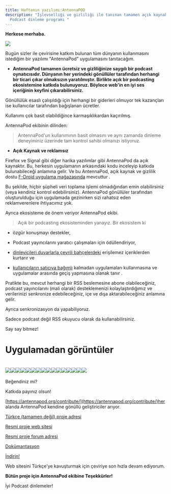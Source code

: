 ```yaml
---
title: Haftanın yazılımı:AntennaPOD
description: "İşlevselliği ve gizliliği ile tanınan tamamen açık kaynaklı
  Podcast dinleme programı "
---
```

**Herkese merhaba.**

![](/media/indir.jpeg)

Bugün sizler ile çevirisine katkım bulunan tüm dünyanın kullanmasını istediğim bir yazılımı "AntennaPod" uygulamasını tanıtacağım.

*   **AntennaPod tamamen ücretsiz ve gizliliğinize saygılı bir podcast oynatıcısıdır. Dünyanın her yerindeki gönüllüler tarafından herhangi bir ticari çıkar olmaksızın yaratılmıştır. Birlikte açık bir podcasting ekosistemine katkıda bulunuyoruz. Böylece web'in en iyi ses içeriğinin keyfini çıkarabilirsiniz.**
    

Gönüllülük esaslı çalışıldığı için herhangi bir giderleri olmuyor tek kazançları ise kullanıcılar tarafından bağışlanan ücretler.

Kullanımı çok basit olabildiğince karmaşıklıkardan kaçırılmış.

AntennaPod ekibinin dilinden:

> AntennaPod'un kullanımının basit olmasını ve aynı zamanda dinleme deneyiminiz üzerinde tam kontrol sahibi olmanızı istiyoruz.

*   **Açık Kaynak ve reklamsız**
    

Firefox ve Signal gibi diğer harika yazılımlar gibi AntennaPod da açık kaynaktır. Bu, herkesin uygulamanın arkasındaki kodu inceleyip katkıda bulunabileceği anlamına gelir. Ve bu AntennaPod, açık kaynak ve gizlilik dostu [F-Droid uygulama mağazasında](https://www.f-droid.org/packages/de.danoeh.antennapod/) mevcuttur .

Bu şekilde, hiçbir şüpheli veri toplama işlemi olmadığından emin olabilirsiniz (veya kendiniz kontrol edebilirsiniz). AntennaPod gönüllüler tarafından oluşturulduğu için uygulamada gezinirken sizi rahatsız eden reklamverenlere ihtiyacımız yok.

Ayrıca ekosisteme de önem veriyor AntennaPod ekibi.

> Açık bir podcasting ekosisteminden yanayız. Bir ekosistem ki

*   özgür konuşmayı destekler,
    
*   Podcast yayıncılarını yaratıcı çalışmaları için ödüllendiriyor,
    
*   [dinleyicileri duvarlarla çevrili bahçelerdeki](https://en.wikipedia.org/wiki/Closed_platform) erişilemez içeriklerden kurtarır ve
    
*   [kullanıcıların satıcıya bağımlı](https://en.wikipedia.org/wiki/Vendor_lock-in) kalmadan uygulamaları kullanmasına ve uygulamalar arasında geçiş yapmasına olanak tanır .
    

Pratikte bu, mevcut herhangi bir RSS beslemesine abone olabileceğiniz, podcast yayıncılarını (mali olarak) desteklemenizi kolaylaştırdığımız ve verilerinizi senkronize edebileceğiniz, içe ve dışa aktarabileceğiniz anlamına gelir.

Ayrıca senkronizasyon da yapabiliyoruz.

Sadece podcast değil RSS okuyucu olarak da kullanabilirsiniz.

Say say bitmez!

# **Uygulamadan görüntüler**

# ![](/media/Screenshot_2024-06-23-08-22-48-137_de.danoeh.antennapod.jpg)![](/media/Screenshot_2024-06-23-08-22-57-859_de.danoeh.antennapod.jpg)![](/media/Screenshot_2024-06-23-08-23-02-862_de.danoeh.antennapod.jpg)![](/media/Screenshot_2024-06-23-08-23-24-458_de.danoeh.antennapod.jpg)![](/media/Screenshot_2024-06-23-08-23-41-969_de.danoeh.antennapod.jpg)![](/media/Screenshot_2024-06-23-08-23-46-678_de.danoeh.antennapod.jpg)![](/media/Screenshot_2024-06-23-08-23-51-271_de.danoeh.antennapod.jpg)![](/media/Screenshot_2024-06-23-08-23-55-523_de.danoeh.antennapod.jpg)![](/media/Screenshot_2024-06-23-08-24-03-432_de.danoeh.antennapod.jpg)![](/media/Screenshot_2024-06-23-08-24-11-006_de.danoeh.antennapod.jpg)![](/media/Screenshot_2024-06-23-08-24-21-366_de.danoeh.antennapod.jpg)![](/media/Screenshot_2024-06-23-08-24-31-444_de.danoeh.antennapod.jpg)![](/media/Screenshot_2024-06-23-08-24-41-779_de.danoeh.antennapod.jpg)![](/media/Screenshot_2024-06-23-08-24-45-004_de.danoeh.antennapod.jpg)![](/media/Screenshot_2024-06-23-08-24-48-830_de.danoeh.antennapod.jpg)![](/media/Screenshot_2024-06-23-08-25-07-545_de.danoeh.antennapod.jpg)

Beğendiniz mi?

Katkıda payınız olsun!

[https://antennapod.org/contribute/](https://antennapod.org/contribute/)her alanda AntennaPod kendine gönüllü geliştiriciler arıyor.

[Türkçe (tamamen değil) proje adresi](https://github.com/Sxinar/AntennaPod_Turkce)

[Resmi proje web sitesi](https://antennapod.org/)

[Resmi proje forum adresi](https://forum.antennapod.org/)

[Dokümantasyon](https://antennapod.org/documentation/)

[İndirin!](https://antennapod.org/download/)

Web sitesini Türkçe'ye kavuşturmak için çeviriye son hızla devam ediyorum.

**Bütün proje için AntennaPod ekibine Teşekkürler!**

İyi Podcast dinlemeler!